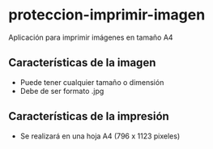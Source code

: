 # proteccion-imprimir-imagen
Aplicación para imprimir imágenes en tamaño A4

## Características de la imagen
* Puede tener cualquier tamaño o dimensión
* Debe de ser formato .jpg

## Características de la impresión
* Se realizará en una hoja A4 (796 x 1123 pixeles)

